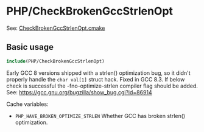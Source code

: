 # PHP/CheckBrokenGccStrlenOpt

See: [CheckBrokenGccStrlenOpt.cmake](https://github.com/petk/php-build-system/blob/master/cmake/cmake/modules/PHP/CheckBrokenGccStrlenOpt.cmake)

## Basic usage

```cmake
include(PHP/CheckBrokenGccStrlenOpt)
```

Early GCC 8 versions shipped with a strlen() optimization bug, so it didn't
properly handle the `char val[1]` struct hack. Fixed in GCC 8.3. If below check
is successful the -fno-optimize-strlen compiler flag should be added.
See: https://gcc.gnu.org/bugzilla/show_bug.cgi?id=86914

Cache variables:

* `PHP_HAVE_BROKEN_OPTIMIZE_STRLEN`
  Whether GCC has broken strlen() optimization.
